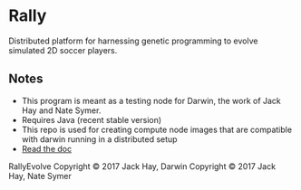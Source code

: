 # Rally
Distributed platform for harnessing genetic programming to evolve simulated 2D soccer players.

## Notes
- This program is meant as a testing node for Darwin, the work of Jack Hay and Nate Symer.
- Requires Java (recent stable version)
- This repo is used for creating compute node images that are compatible with darwin running in a distributed setup
- [Read the doc](doc/intro.md)

RallyEvolve Copyright © 2017 Jack Hay, Darwin Copyright © 2017 Jack Hay, Nate Symer
